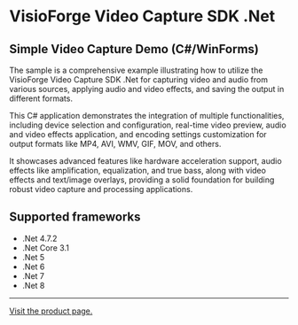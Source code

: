 ﻿# VisioForge Video Capture SDK .Net

## Simple Video Capture Demo (C#/WinForms)

The sample is a comprehensive example illustrating how to utilize the VisioForge Video Capture SDK .Net for capturing video and audio from various sources, applying audio and video effects, and saving the output in different formats.

This C# application demonstrates the integration of multiple functionalities, including device selection and configuration, real-time video preview, audio and video effects application, and encoding settings customization for output formats like MP4, AVI, WMV, GIF, MOV, and others.

It showcases advanced features like hardware acceleration support, audio effects like amplification, equalization, and true bass, along with video effects and text/image overlays, providing a solid foundation for building robust video capture and processing applications.

## Supported frameworks

* .Net 4.7.2
* .Net Core 3.1
* .Net 5
* .Net 6
* .Net 7
* .Net 8

---

[Visit the product page.](https://www.visioforge.com/video-capture-sdk-net)
